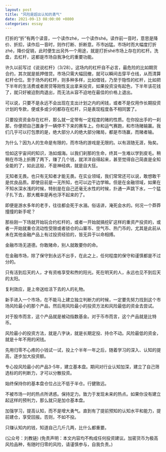 ```yaml
---
layout: post
title: "风险是超出认知的勇气"
date: 2021-09-13 08:00:00 +0800
categories: essay
---
```


打折的“折”有两个读音，一个读作zhé，一个读作shé。读作前一音时，意思是降价、折扣，读作后一音时，则作打断、折断意。币市凶猛。市场时而大幅度打折zhé，降价促销，此时便生出另外一个用途，就是打折shé市场上存在的杠杆。洗盘，去杠杆，这都是市场自我净化的重要功能。

许久以前写过《说说杠杆》（3/28）。这场内的杠杆自不必言，最危险的比如期货合约，其次就是抵押借贷。市场只需大幅回撤，就可以瞬间击穿平仓线，从而清算杠杆仓位。至于场外的杠杆，则多种多样，比如借钱，乃至于隐性的杠杆，比如把下半年的生活费或者房贷等刚性支出拿来投资，如果投资没有起色，下半年该花钱了，就只好被迫割肉退出，而无法从容不迫地在最佳的价格上退出。

可以说，只要不是永远不会出现在支出计划之内的闲钱，或者不是仅用作长期投资计划的专款，便或多或少的都存在杠杆，只是表现程度各不相同罢了。

只要投资资金存在杠杆，那么就一定带有一定程度的赌的性质。在你投出手的一刹那，你便把自己置身于一辆停不下来的赛车上。你和运气赛跑，和市场赌输赢。我们几乎可以打包票的是，绝大部分人的绝大部分赌局，都是市场赢，而赌者输。

为什么？因为人的生命是有限的，而市场的游戏是无限的。以有涯随无涯，殆矣。

恰如这宇宙间的知识，浩如烟海。以我们刹那的生命，终其一生难以学到皮毛。稍稍在市场上折腾了两下，赚了几个钱，就洋洋自得起来，甚至觉得自己简直是全知全能的了，如此这般，不是神经病，就是自大狂。

无知者无畏。也只有无知者才能无畏。在实业领域，我们常常还可以说，敢想敢干是优良品质。即使目前是一无所知，也可以边干边学嘛。但是在金融领域，如果在不知水深水浅的时候，特别是在自己还毫无水性的时候，扑通一声跳下水，一个猛子扎下去，那大概率是再也浮不起来的了。

即便是游水多年的老手，往往都会死于水溺。俗话讲，淹死会水的。何况一个莽莽撞撞的新手呢？

那些刚一下场就开始玩合约杠杆的，或者一开始就搞挖矿这样的重资产投资的，或者一开始就重仓流动性受限或者锁仓的山寨币、空气币、热门币的，尤其是此前从未在其他金融产品上有过投资经验的，皆无异于以命相搏。

金融市场无道德。你敢赌命，别人就敢要你的命。

在金融市场，除了保守到永远不出手，在此之上，任何程度的保守和谨慎都是不过分的。

只有活到后天的人，才有资格享受和煦的阳光。死在明天的人，永远也见不到后天的太阳。

复利效应，是上帝送给活下去的人的礼物。

新手进入一个市场，在不能马上建立独立判断力的时候，一定要先努力找到这个市场风险最小的那个产品，然后用风险最小的投资方法和风险最低的资金去尝试。

对于股市而言，这个产品就是被动指数基金。对于币市而言，这个产品就是比特币。

风险最小的投资方法，就是八字诀，就是长期定投、持仓不动。风险最低的资金，就是十年不用的闲钱。

先用归零不心疼的小钱试一试，投上个半年一年之后，随着学习的深入、认知的提高，逐步加大投资额。

专心投风险最小的产品3-5年，建立基本盘。期间对行业认知加深，建立了自己筛选标的的判断力，才可以分散投资。

始终保持你的基本盘仓位占比不低于半仓。行健致远。

不被市场一时的热点所诱惑。保持定力。致力于发现未来的热点。如果你没有建立起这样的预判力，那么就只是加仓基本盘。

加强学习，提高认知，而不是增大勇气。直到有了提前预知的认知水平和能力，提前建仓，享受回报。否则，不如不投。

只赚认知内的钱，知道自己几斤几两，比什么都重要。

(公众号：刘教链)
(免责声明：本文内容均不构成任何投资建议。加密货币为极高风险品种，有随时归零的风险，请谨慎参与，自我负责。)